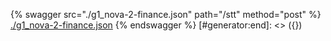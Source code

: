 [#generator:start]: <> ({ "template": "openapi" })
{% swagger src="./g1_nova-2-finance.json" path="/stt" method="post" %}
[./g1_nova-2-finance.json](./g1_nova-2-finance.json)
{% endswagger %}
[#generator:end]: <> ({})